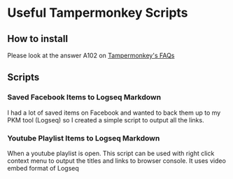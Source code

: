 # Useful Tampermonkey Scripts

## How to install
Please look at the answer A102 on [Tampermonkey's FAQs](https://www.tampermonkey.net/faq.php#Q102)

## Scripts
### Saved Facebook Items to Logseq Markdown
I had a lot of saved items on Facebook and wanted to back them up to my PKM tool (Logseq) so I created a simple script to output all the links.

### Youtube Playlist Items to Logseq Markdown
When a youtube playlist is open. This script can be used with right click context menu to output the titles and links to browser console. It uses video embed format of Logseq

